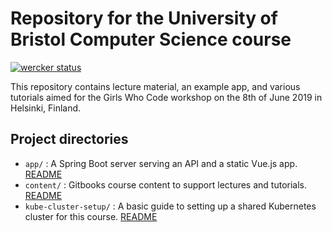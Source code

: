 # Repository for the University of Bristol Computer Science course

[![wercker status](https://app.wercker.com/status/8977e9f71e80e7d6ee3467d4d49ec881/s/master "wercker status")](https://app.wercker.com/project/byKey/8977e9f71e80e7d6ee3467d4d49ec881)

This repository contains lecture material, an example app, and various tutorials aimed for the Girls Who Code workshop on the 8th of June 2019 in Helsinki, Finland.

## Project directories

- `app/` : A Spring Boot server serving an API and a static Vue.js app. [README](app/README.md)
- `content/` : Gitbooks course content to support lectures and tutorials. [README](content/README.md)
- `kube-cluster-setup/` : A basic guide to setting up a shared Kubernetes cluster for this course. [README](kube-cluster-setup/README.md)
